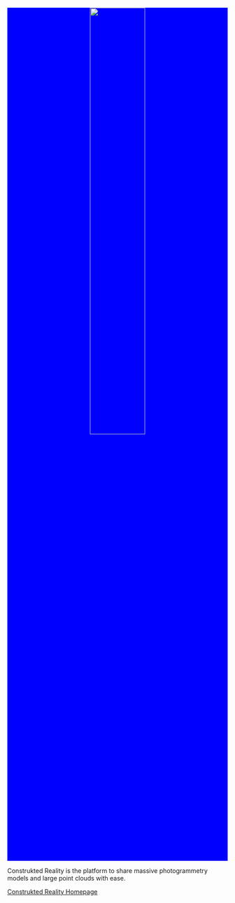 <p align="center" style="background-color: blue;">
<img src="https://construkted.com/wp-content/uploads/2020/04/construkted-logo-1.png" width="50%" />
</p>

Construkted Reality is the platform to share massive photogrammetry models and large point clouds with ease.

[Construkted Reality Homepage](https://construkted.com/)
